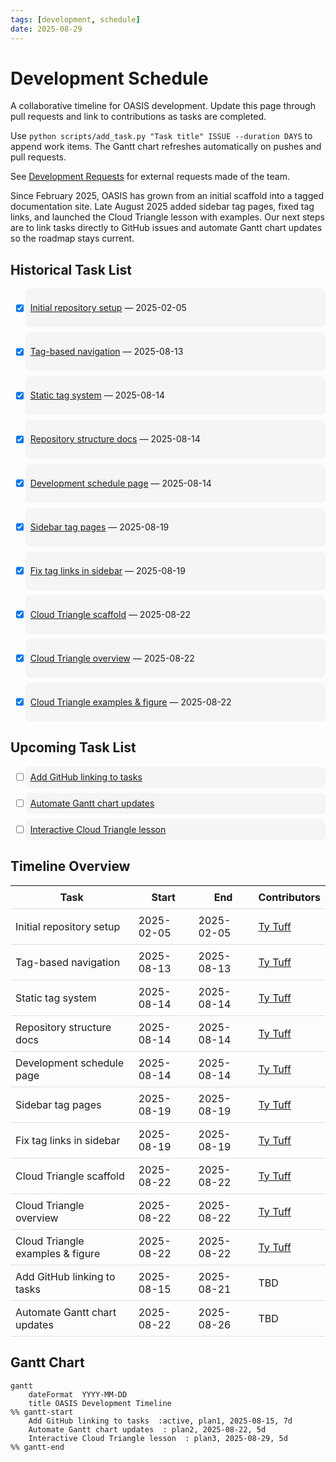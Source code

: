 ```yaml
---
tags: [development, schedule]
date: 2025-08-29
---
```


# Development Schedule

A collaborative timeline for OASIS development. Update this page through pull requests and link to contributions as tasks are completed.

Use `python scripts/add_task.py "Task title" ISSUE --duration DAYS` to append work items. The Gantt chart refreshes automatically on pushes and pull requests.

See [Development Requests](dev-requests.md) for external requests made of the team.

Since February 2025, OASIS has grown from an initial scaffold into a tagged documentation site. Late August 2025 added sidebar tag pages, fixed tag links, and launched the Cloud Triangle lesson with examples. Our next steps are to link tasks directly to GitHub issues and automate Gantt chart updates so the roadmap stays current.

## Historical Task List

- [x] [Initial repository setup](https://github.com/CU-ESIIL/home/commit/323aea0) — 2025-02-05
- [x] [Tag-based navigation](https://github.com/CU-ESIIL/home/pull/29) — 2025-08-13
- [x] [Static tag system](https://github.com/CU-ESIIL/home/pull/32) — 2025-08-14
- [x] [Repository structure docs](https://github.com/CU-ESIIL/home/pull/34) — 2025-08-14
- [x] [Development schedule page](https://github.com/CU-ESIIL/home/pull/35) — 2025-08-14

- [x] [Sidebar tag pages](https://github.com/CU-ESIIL/home/pull/55) — 2025-08-19
- [x] [Fix tag links in sidebar](https://github.com/CU-ESIIL/home/pull/56) — 2025-08-19
- [x] [Cloud Triangle scaffold](https://github.com/CU-ESIIL/home/pull/57) — 2025-08-22
- [x] [Cloud Triangle overview](https://github.com/CU-ESIIL/home/pull/58) — 2025-08-22
- [x] [Cloud Triangle examples & figure](https://github.com/CU-ESIIL/home/pull/59) — 2025-08-22

## Upcoming Task List

<!-- upcoming-start -->
- [ ] [Add GitHub linking to tasks](https://github.com/CU-ESIIL/home/issues/60)
- [ ] [Automate Gantt chart updates](https://github.com/CU-ESIIL/home/issues/61)
- [ ] [Interactive Cloud Triangle lesson](https://github.com/CU-ESIIL/home/issues/62)
<!-- upcoming-end -->


## Timeline Overview

| Task | Start | End | Contributors |
|------|-------|-----|--------------|
| Initial repository setup | 2025-02-05 | 2025-02-05 | [Ty Tuff](https://github.com/tytuff) |
| Tag-based navigation | 2025-08-13 | 2025-08-13 | [Ty Tuff](https://github.com/tytuff) |
| Static tag system | 2025-08-14 | 2025-08-14 | [Ty Tuff](https://github.com/tytuff) |
| Repository structure docs | 2025-08-14 | 2025-08-14 | [Ty Tuff](https://github.com/tytuff) |
| Development schedule page | 2025-08-14 | 2025-08-14 | [Ty Tuff](https://github.com/tytuff) |
| Sidebar tag pages | 2025-08-19 | 2025-08-19 | [Ty Tuff](https://github.com/tytuff) |
| Fix tag links in sidebar | 2025-08-19 | 2025-08-19 | [Ty Tuff](https://github.com/tytuff) |
| Cloud Triangle scaffold | 2025-08-22 | 2025-08-22 | [Ty Tuff](https://github.com/tytuff) |
| Cloud Triangle overview | 2025-08-22 | 2025-08-22 | [Ty Tuff](https://github.com/tytuff) |
| Cloud Triangle examples & figure | 2025-08-22 | 2025-08-22 | [Ty Tuff](https://github.com/tytuff) |
| Add GitHub linking to tasks | 2025-08-15 | 2025-08-21 | TBD |
| Automate Gantt chart updates | 2025-08-22 | 2025-08-26 | TBD |

## Gantt Chart

```mermaid
gantt
    dateFormat  YYYY-MM-DD
    title OASIS Development Timeline
%% gantt-start
    Add GitHub linking to tasks  :active, plan1, 2025-08-15, 7d
    Automate Gantt chart updates  : plan2, 2025-08-22, 5d
    Interactive Cloud Triangle lesson  : plan3, 2025-08-29, 5d
%% gantt-end
```

<style>
  table {
    width: 100%;
    border-collapse: collapse;
  }
  th, td {
    padding: 8px;
    border-bottom: 1px solid #ddd;
  }
  tr:hover {
    background-color: #f5f5f5;
  }
  .task-list li {
    background: #f5f5f5;
    border-radius: 8px;
    padding: 0.5rem;
    margin: 0.5rem 0;
    list-style: none;
  }
</style>
